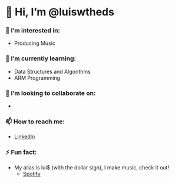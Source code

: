 # 👋 Hi, I’m @luiswtheds
### 👀 I’m interested in:      
- Producing Music
### 🌱 I’m currently learning:
- Data Structures and Algorithms
- ARM Programming
### 💞️ I’m looking to collaborate on:  
- 
### 📫 How to reach me:
- [LinkedIn](linkedin.com/in/lcabrera3)
### ⚡ Fun fact:
- My alias is lui$ (with the dollar sign), I make music, check it out!
  - [Spotify](https://open.spotify.com/artist/0vPpGJr7ZftIAq9XhpdR5q)

<!---
luiswtheds/luiswtheds is a ✨ special ✨ repository because its `README.md` (this file) appears on your GitHub profile.
You can click the Preview link to take a look at your changes.
--->
